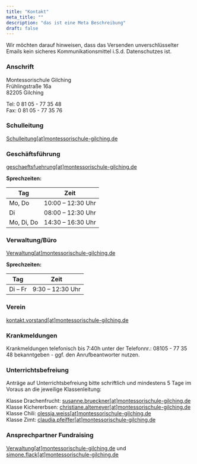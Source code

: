 ```yaml
---
title: "Kontakt"
meta_title: ""
description: "das ist eine Meta Beschreibung"
draft: false
---
```

Wir möchten darauf hinweisen, dass das Versenden unverschlüsselter Emails kein sicheres Kommunikationsmittel i.S.d. Datenschutzes ist.
 

### Anschrift
Montessorischule Gilching <br>
Frühlingstraße 16a <br> 
82205 Gilching <br>

Tel: 0 81 05 - 77 35 48 <br>
Fax: 0 81 05 - 77 35 76

### Schulleitung

[<span class="fa fa-envelope"></span> Schulleitung[at]montessorischule-gilching.de](mailto:Schulleitung@montessorischule-gilching.de)
 
### Geschäftsführung

[<span class="fa fa-envelope"></span> geschaeftsfuehrung[at]montessorischule-gilching.de](mailto:geschaeftsfuehrung@montessorischule-gilching.de)

**Sprechzeiten:**

| Tag       | Zeit                |
|-----------|---------------------|
| Mo, Do    | 10:00 – 12:30 Uhr   |
| Di        | 08:00 – 12:30 Uhr   |
| Mo, Di, Do| 14:30 – 16:30 Uhr   |

### Verwaltung/Büro
[<span class="fa fa-envelope"></span> Verwaltung[at]montessorischule-gilching.de](mailto:Verwaltung@montessorischule-gilching.de)

**Sprechzeiten:**

| Tag       | Zeit                |
|-----------|---------------------|
| Di – Fr   | 9:30 – 12:30 Uhr    |

### Verein
[<span class="fa fa-envelope"></span> kontakt.vorstand[at]montessorischule-gilching.de](mailto:kontakt.vorstand@montessorischule-gilching.de)

### Krankmeldungen
Krankmeldungen telefonisch bis 7:40h unter der Telefonnr.: 08105 - 77 35 48 bekanntgeben - ggf. den Anrufbeantworter nutzen.

### Unterrichtsbefreiung
Anträge auf Unterrichtsbefreiung bitte schriftlich und mindestens 5 Tage im Voraus an die jeweilige Klassenleitung:

Klasse Drachenfrucht: [<span class="fa fa-envelope"></span> susanne.brueckner[at]montessorischule-gilching.de](mailto:susanne.brueckner@montessorischule**-gilching.de) <br>
Klasse Kichererbsen: [<span class="fa fa-envelope"></span> christiane.altemeyer[at]montessorischule-gilching.de](mailto:christiane.altemeyer@montessorischule-gilching.de) <br>
Klasse Chili: [<span class="fa fa-envelope"></span> olessja.weiss[at]montessorischule-gilching.de](mailto:olessja.weiss@montessorischule-gilching.de) <br>
Klasse Zimt: [<span class="fa fa-envelope"></span> claudia.pfeiffer[at]montessorischule-gilching.de](mailto:claudia.pfeiffer@montessorischule-gilching.de) <br>

### Ansprechpartner Fundraising
[<span class="fa fa-envelope"></span> Verwaltung[at]montessorischule-gilching.de](mailto:Verwaltung@montessorischule-gilching.de) 
und
[<span class="fa fa-envelope"></span> simone.flack[at]montessorischule-gilching.de](mailto:simone.flack@montessorischule-gilching.de)
